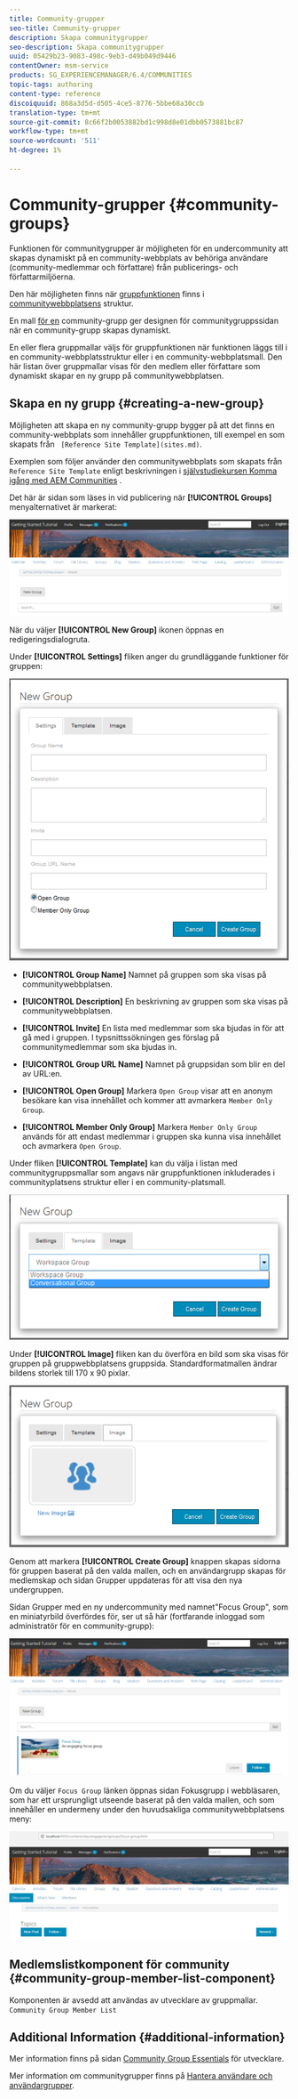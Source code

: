```yaml
---
title: Community-grupper
seo-title: Community-grupper
description: Skapa communitygrupper
seo-description: Skapa communitygrupper
uuid: 05429b23-9083-498c-9eb3-d49b049d9446
contentOwner: msm-service
products: SG_EXPERIENCEMANAGER/6.4/COMMUNITIES
topic-tags: authoring
content-type: reference
discoiquuid: 868a3d5d-d505-4ce5-8776-5bbe68a30ccb
translation-type: tm+mt
source-git-commit: 8c66f2b0053882bd1c998d8e01dbb0573881bc87
workflow-type: tm+mt
source-wordcount: '511'
ht-degree: 1%

---
```



# Community-grupper {#community-groups}

Funktionen för communitygrupper är möjligheten för en undercommunity att skapas dynamiskt på en community-webbplats av behöriga användare (community-medlemmar och författare) från publicerings- och författarmiljöerna.

Den här möjligheten finns när [gruppfunktionen](functions.md#groups-function) finns i [communitywebbplatsens](sites-console.md) struktur.

En mall [för en](tools-groups.md) community-grupp ger designen för communitygruppssidan när en community-grupp skapas dynamiskt.

En eller flera gruppmallar väljs för gruppfunktionen när funktionen läggs till i en community-webbplatsstruktur eller i en community-webbplatsmall. Den här listan över gruppmallar visas för den medlem eller författare som dynamiskt skapar en ny grupp på communitywebbplatsen.

## Skapa en ny grupp {#creating-a-new-group}

Möjligheten att skapa en ny community-grupp bygger på att det finns en community-webbplats som innehåller gruppfunktionen, till exempel en som skapats från ` [Reference Site Template](sites.md)`.

Exemplen som följer använder den communitywebbplats som skapats från `Reference Site Template` enligt beskrivningen i [självstudiekursen Komma igång med AEM Communities](getting-started.md) .

Det här är sidan som läses in vid publicering när **[!UICONTROL Groups]** menyalternativet är markerat:

![chlimage_1-236](assets/chlimage_1-236.png)

När du väljer **[!UICONTROL New Group]** ikonen öppnas en redigeringsdialogruta.

Under **[!UICONTROL Settings]** fliken anger du grundläggande funktioner för gruppen:

![chlimage_1-237](assets/chlimage_1-237.png)

* **[!UICONTROL Group Name]**
Namnet på gruppen som ska visas på communitywebbplatsen.

* **[!UICONTROL Description]**
En beskrivning av gruppen som ska visas på communitywebbplatsen.

* **[!UICONTROL Invite]**
En lista med medlemmar som ska bjudas in för att gå med i gruppen. I typsnittssökningen ges förslag på communitymedlemmar som ska bjudas in.

* **[!UICONTROL Group URL Name]**
Namnet på gruppsidan som blir en del av URL:en.

* **[!UICONTROL Open Group]**
Markera 
`Open Group` visar att en anonym besökare kan visa innehållet och kommer att avmarkera `Member Only Group`.

* **[!UICONTROL Member Only Group]**
Markera 
`Member Only Group` används för att endast medlemmar i gruppen ska kunna visa innehållet och avmarkera `Open Group`.

Under fliken **[!UICONTROL Template]** kan du välja i listan med communitygruppsmallar som angavs när gruppfunktionen inkluderades i communityplatsens struktur eller i en community-platsmall.

![chlimage_1-238](assets/chlimage_1-238.png)

Under **[!UICONTROL Image]** fliken kan du överföra en bild som ska visas för gruppen på gruppwebbplatsens gruppsida. Standardformatmallen ändrar bildens storlek till 170 x 90 pixlar.

![chlimage_1-239](assets/chlimage_1-239.png)

Genom att markera **[!UICONTROL Create Group]** knappen skapas sidorna för gruppen baserat på den valda mallen, och en användargrupp skapas för medlemskap och sidan Grupper uppdateras för att visa den nya undergruppen.

Sidan Grupper med en ny undercommunity med namnet&quot;Focus Group&quot;, som en miniatyrbild överfördes för, ser ut så här (fortfarande inloggad som administratör för en community-grupp):

![chlimage_1-240](assets/chlimage_1-240.png)

Om du väljer `Focus Group` länken öppnas sidan Fokusgrupp i webbläsaren, som har ett ursprungligt utseende baserat på den valda mallen, och som innehåller en undermeny under den huvudsakliga communitywebbplatsens meny:

![chlimage_1-241](assets/chlimage_1-241.png)

## Medlemslistkomponent för community {#community-group-member-list-component}

Komponenten är avsedd att användas av utvecklare av gruppmallar. `Community Group Member List`

## Additional Information {#additional-information}

Mer information finns på sidan [Community Group Essentials](essentials-groups.md) för utvecklare.

Mer information om communitygrupper finns på [Hantera användare och användargrupper](users.md).
